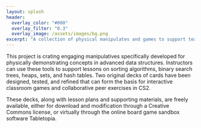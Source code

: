 ```yaml
---
layout: splash
header:
  overlay_color: "#000"
  overlay_filter: "0.3"
  overlay_image: /assets/images/bg.png
excerpt: "A collection of physical manipulates and games to support teaching advanced data structure concepts in computer science."
---
```


This project is crating engaging manipulatives specifically
developed for physically demonstrating concepts in advanced data
structures. Instructors can use these tools to support
lessons on sorting algorithms, binary search trees, heaps, sets,
and hash tables. Two original decks of cards have been designed,
tested, and refined that can form the basis for interactive
classroom games and collaborative peer exercises in CS2.

These decks, along with lesson plans and supporting materials, are freely available, either for download and modification
through a Creative Commons license, or virtually through
the online board game sandbox software Tabletopia.
